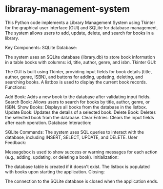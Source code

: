 # libraray-management-system

This Python code implements a Library Management System using Tkinter for the graphical user interface (GUI) and SQLite for database management. The system allows users to add, update, delete, and search for books in a library.

Key Components:
SQLite Database:

The system uses an SQLite database (library.db) to store book information in a table books with columns: id, title, author, genre, and isbn.
Tkinter GUI:

The GUI is built using Tkinter, providing input fields for book details (title, author, genre, ISBN), and buttons for adding, updating, deleting, and searching books.
A listbox is used to display the current book records.
Functions:

Add Book: Adds a new book to the database after validating input fields.
Search Book: Allows users to search for books by title, author, genre, or ISBN.
Show Books: Displays all books from the database in the listbox.
Update Book: Updates the details of a selected book.
Delete Book: Deletes the selected book from the database.
Clear Entries: Clears the input fields after each operation.
Database Interaction:

SQLite Commands: The system uses SQL queries to interact with the database, including INSERT, SELECT, UPDATE, and DELETE.
User Feedback:

Messagebox is used to show success or warning messages for each action (e.g., adding, updating, or deleting a book).
Initialization:

The database table is created if it doesn't exist.
The listbox is populated with books upon starting the application.
Closing:

The connection to the SQLite database is closed when the application ends.
